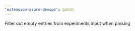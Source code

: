 ```yaml
---
'extension-azure-devops': patch
---
```


Filter out empty entries from experiments input when parsing
